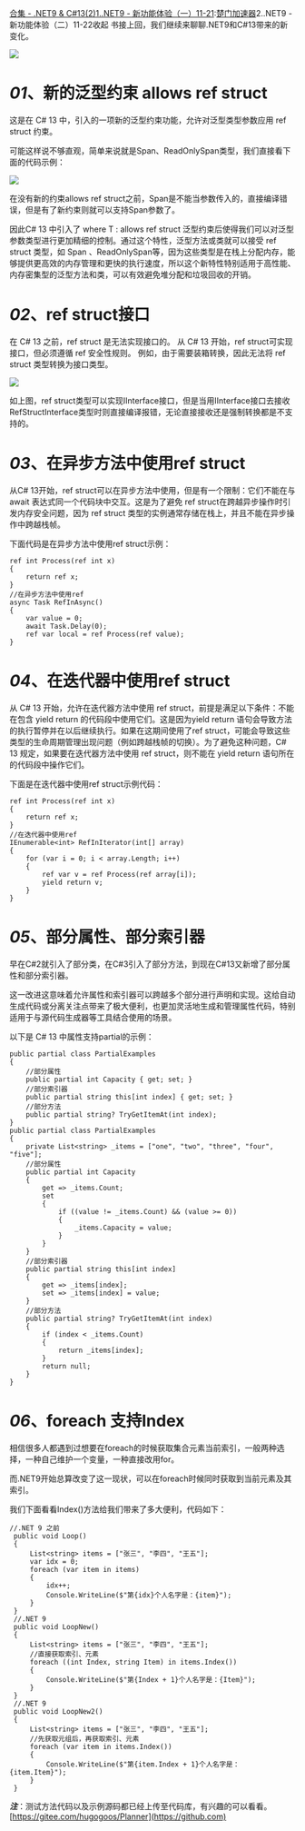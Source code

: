 [合集 \- .NET9 \& C\#13(2\)](https://github.com)[1\..NET9 \- 新功能体验（一）11\-21](https://github.com/hugogoos/p/18559710):[楚门加速器](https://chuanggeye.com)2\..NET9 \- 新功能体验（二）11\-22收起
书接上回，我们继续来聊聊.NET9和C\#13带来的新变化。


![](https://img2024.cnblogs.com/blog/386841/202411/386841-20241122164136553-822656340.png)


# ***01***、新的泛型约束 allows ref struct


这是在 C\# 13 中，引入的一项新的泛型约束功能，允许对泛型类型参数应用 ref struct 约束。


可能这样说不够直观，简单来说就是Span、ReadOnlySpan类型，我们直接看下面的代码示例：


![](https://img2024.cnblogs.com/blog/386841/202411/386841-20241122164145326-952578803.png)


在没有新的约束allows ref struct之前，Span是不能当参数传入的，直接编译错误，但是有了新约束则就可以支持Span参数了。


因此C\# 13 中引入了 where T : allows ref struct 泛型约束后使得我们可以对泛型参数类型进行更加精细的控制。通过这个特性，泛型方法或类就可以接受 ref struct 类型，如 Span 、ReadOnlySpan等，因为这些类型是在栈上分配内存，能够提供更高效的内存管理和更快的执行速度，所以这个新特性特别适用于高性能、内存密集型的泛型方法和类，可以有效避免堆分配和垃圾回收的开销。


# ***02***、ref struct接口


在 C\# 13 之前，ref struct 是无法实现接口的。 从 C\# 13 开始，ref struct可实现接口，但必须遵循 ref 安全性规则。 例如，由于需要装箱转换，因此无法将 ref struct 类型转换为接口类型。


![](https://img2024.cnblogs.com/blog/386841/202411/386841-20241122164152953-271903707.png)


如上图，ref struct类型可以实现IInterface接口，但是当用IInterface接口去接收RefStructInterface类型时则直接编译报错，无论直接接收还是强制转换都是不支持的。


# ***03***、在异步方法中使用ref struct


从C\# 13开始，ref struct可以在异步方法中使用，但是有一个限制：它们不能在与 await 表达式同一个代码块中交互。这是为了避免 ref struct在跨越异步操作时引发内存安全问题，因为 ref struct 类型的实例通常存储在栈上，并且不能在异步操作中跨越栈帧。


下面代码是在异步方法中使用ref struct示例：



```
ref int Process(ref int x)
{
    return ref x;
}
//在异步方法中使用ref
async Task RefInAsync()
{
    var value = 0;
    await Task.Delay(0);
    ref var local = ref Process(ref value);
}

```

# ***04***、在迭代器中使用ref struct


从 C\# 13 开始，允许在迭代器方法中使用 ref struct，前提是满足以下条件：不能在包含 yield return 的代码段中使用它们。这是因为yield return 语句会导致方法的执行暂停并在以后继续执行。如果在这期间使用了ref struct，可能会导致这些类型的生命周期管理出现问题（例如跨越栈帧的切换）。为了避免这种问题，C\# 13 规定，如果要在迭代器方法中使用 ref struct，则不能在 yield return 语句所在的代码段中操作它们。


下面是在迭代器中使用ref struct示例代码：



```
ref int Process(ref int x)
{
    return ref x;
}
//在迭代器中使用ref
IEnumerable<int> RefInIterator(int[] array)
{
    for (var i = 0; i < array.Length; i++)
    {
        ref var v = ref Process(ref array[i]);
        yield return v;
    }
}

```

# ***05***、部分属性、部分索引器


早在C\#2就引入了部分类，在C\#3引入了部分方法，到现在C\#13又新增了部分属性和部分索引器。


这一改进这意味着允许属性和索引器可以跨越多个部分进行声明和实现。这给自动生成代码或分离关注点带来了极大便利，也更加灵活地生成和管理属性代码，特别适用于与源代码生成器等工具结合使用的场景。


以下是 C\# 13 中属性支持partial的示例：



```
public partial class PartialExamples
{
    //部分属性
    public partial int Capacity { get; set; }
    //部分索引器
    public partial string this[int index] { get; set; }
    //部分方法
    public partial string? TryGetItemAt(int index);
}
public partial class PartialExamples
{
    private List<string> _items = ["one", "two", "three", "four", "five"];
    //部分属性
    public partial int Capacity
    {
        get => _items.Count;
        set
        {
            if ((value != _items.Count) && (value >= 0))
            {
                _items.Capacity = value;
            }
        }
    }
    //部分索引器
    public partial string this[int index]
    {
        get => _items[index];
        set => _items[index] = value;
    }
    //部分方法
    public partial string? TryGetItemAt(int index)
    {
        if (index < _items.Count)
        {
            return _items[index];
        }
        return null;
    }
}

```

# ***06***、foreach 支持Index


相信很多人都遇到过想要在foreach的时候获取集合元素当前索引，一般两种选择，一种自己维护一个变量，一种直接改用for。


而.NET9开始总算改变了这一现状，可以在foreach时候同时获取到当前元素及其索引。


我们下面看看Index()方法给我们带来了多大便利，代码如下：



```
//.NET 9 之前
 public void Loop()
 {
     List<string> items = ["张三", "李四", "王五"];
     var idx = 0;
     foreach (var item in items)
     {
         idx++;
         Console.WriteLine($"第{idx}个人名字是：{item}");
     }
 }
 //.NET 9
 public void LoopNew()
 {
     List<string> items = ["张三", "李四", "王五"];
     //直接获取索引、元素
     foreach ((int Index, string Item) in items.Index())
     {
         Console.WriteLine($"第{Index + 1}个人名字是：{Item}");
     }
 }
 //.NET 9
 public void LoopNew2()
 {
     List<string> items = ["张三", "李四", "王五"];
     //先获取元组后，再获取索引、元素
     foreach (var item in items.Index())
     {
         Console.WriteLine($"第{item.Index + 1}个人名字是：{item.Item}");
     }
 }

```

***注***：测试方法代码以及示例源码都已经上传至代码库，有兴趣的可以看看。[https://gitee.com/hugogoos/Planner](https://github.com)


